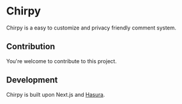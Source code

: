 # Chirpy

Chirpy is a easy to customize and privacy friendly comment system.

## Contribution

You're welcome to contribute to this project.

## Development

Chirpy is built upon Next.js and [Hasura](https://github.com/hasura/graphql-engine).
